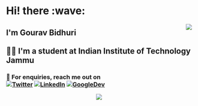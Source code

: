 <h1> Hi! there :wave: </h1>
<img align="right" src="https://komarev.com/ghpvc/?username=gourav1100&color=blue" />
<h2>
  I'm Gourav Bidhuri 
    <br>
    <br>
    👨‍🎓 I'm a student at Indian Institute of Technology Jammu
</h2>

 ### 🤔 For enquiries, reach me out on <br /> [![Twitter][1.2]][1]  [![LinkedIn][2.2]][2] [![GoogleDev][3.2]][3]

<!-- Icons -->

[1.2]: https://img.icons8.com/color/50/000000/twitter--v2.png
[2.2]: https://img.icons8.com/fluency/50/000000/linkedin.png
[3.2]: https://img.icons8.com/color/50/000000/developer--v2.png

<!-- Links to your social media accounts -->

[1]: https:/https://twitter.com/GouravBidhuri1
[2]: https://www.linkedin.com/in/gourav-bidhuri-643229214/
[3]: https://g.dev/Gourav1100

<!-- end -->
<p align="center">
  <img src="https://github-readme-stats.vercel.app/api?username=Gourav1100&theme=graywhite&show_icons=true"/>
</p>
